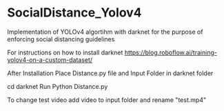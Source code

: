 # SocialDistance_Yolov4
Implementation of YOLOv4 algortihm with darknet for the purpose of enforcing social distancing guidelines

For instructions on how to install darknet 
https://blog.roboflow.ai/training-yolov4-on-a-custom-dataset/

After Installation
Place Distance.py file and Input Folder in darknet folder

cd darknet
Run Python Distance.py

To change test video add video to input folder
 and rename "test.mp4"
